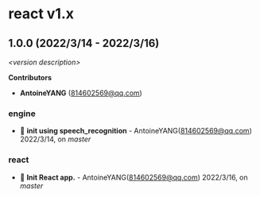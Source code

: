 # react v1.x

## 1.0.0 (2022/3/14 - 2022/3/16)

_\<version description\>_

**Contributors**

- **AntoineYANG** (814602569@qq.com)

### engine

+ 🌱 **init using speech_recognition** - AntoineYANG(814602569@qq.com) 2022/3/14, on _master_


### react

+ 🌱 **Init React app.** - AntoineYANG(814602569@qq.com) 2022/3/16, on _master_


